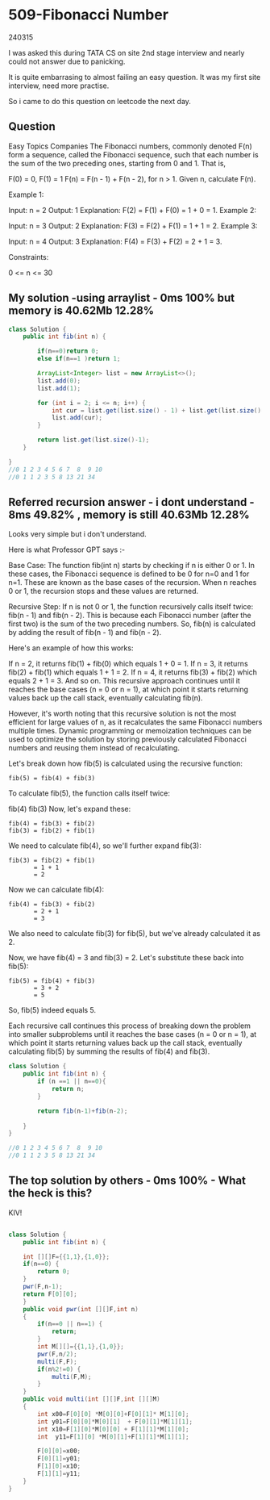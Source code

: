 # 509-Fibonacci Number

240315

I was asked this during TATA CS on site 2nd stage interview and nearly could not answer due to panicking.

It is quite embarrasing to almost failing an easy question. It was my first site interview, need more practise.

So i came to do this question on leetcode the next day.

## Question
Easy
Topics
Companies
The Fibonacci numbers, commonly denoted F(n) form a sequence, called the Fibonacci sequence, such that each number is the sum of the two preceding ones, starting from 0 and 1. That is,

F(0) = 0, F(1) = 1
F(n) = F(n - 1) + F(n - 2), for n > 1.
Given n, calculate F(n).

Example 1:

Input: n = 2
Output: 1
Explanation: F(2) = F(1) + F(0) = 1 + 0 = 1.
Example 2:

Input: n = 3
Output: 2
Explanation: F(3) = F(2) + F(1) = 1 + 1 = 2.
Example 3:

Input: n = 4
Output: 3
Explanation: F(4) = F(3) + F(2) = 2 + 1 = 3.
 

Constraints:

0 <= n <= 30

## My solution -using arraylist - 0ms 100% but memory is 40.62Mb 12.28%

```java
class Solution {
    public int fib(int n) {

        if(n==0)return 0;
        else if(n==1 )return 1;

        ArrayList<Integer> list = new ArrayList<>();
        list.add(0);
        list.add(1);

        for (int i = 2; i <= n; i++) {
            int cur = list.get(list.size() - 1) + list.get(list.size() - 2);
            list.add(cur);
        }

        return list.get(list.size()-1);
    }

}
//0 1 2 3 4 5 6 7  8  9 10
//0 1 1 2 3 5 8 13 21 34

```

## Referred recursion answer - i dont understand - 8ms 49.82% , memory is still 40.63Mb 12.28%

Looks very simple but i don't understand.

Here is what Professor GPT says :-

Base Case: The function fib(int n) starts by checking if n is either 0 or 1. In these cases, the Fibonacci sequence is defined to be 0 for n=0 and 1 for n=1. These are known as the base cases of the recursion. When n reaches 0 or 1, the recursion stops and these values are returned.

Recursive Step: If n is not 0 or 1, the function recursively calls itself twice: fib(n - 1) and fib(n - 2). This is because each Fibonacci number (after the first two) is the sum of the two preceding numbers. So, fib(n) is calculated by adding the result of fib(n - 1) and fib(n - 2).

Here's an example of how this works:

If n = 2, it returns fib(1) + fib(0) which equals 1 + 0 = 1.
If n = 3, it returns fib(2) + fib(1) which equals 1 + 1 = 2.
If n = 4, it returns fib(3) + fib(2) which equals 2 + 1 = 3.
And so on.
This recursive approach continues until it reaches the base cases (n = 0 or n = 1), at which point it starts returning values back up the call stack, eventually calculating fib(n).

However, it's worth noting that this recursive solution is not the most efficient for large values of n, as it recalculates the same Fibonacci numbers multiple times. Dynamic programming or memoization techniques can be used to optimize the solution by storing previously calculated Fibonacci numbers and reusing them instead of recalculating.

Let's break down how fib(5) is calculated using the recursive function:

```
fib(5) = fib(4) + fib(3)
```
To calculate fib(5), the function calls itself twice:

fib(4)
fib(3)
Now, let's expand these:

```
fib(4) = fib(3) + fib(2)
fib(3) = fib(2) + fib(1)
```
We need to calculate fib(4), so we'll further expand fib(3):

```
fib(3) = fib(2) + fib(1)
       = 1 + 1
       = 2
```
Now we can calculate fib(4):

```
fib(4) = fib(3) + fib(2)
       = 2 + 1
       = 3
```
We also need to calculate fib(3) for fib(5), but we've already calculated it as 2.

Now, we have fib(4) = 3 and fib(3) = 2. Let's substitute these back into fib(5):

```
fib(5) = fib(4) + fib(3)
       = 3 + 2
       = 5
```
So, fib(5) indeed equals 5.

Each recursive call continues this process of breaking down the problem into smaller subproblems until it reaches the base cases (n = 0 or n = 1), at which point it starts returning values back up the call stack, eventually calculating fib(5) by summing the results of fib(4) and fib(3).

```java
class Solution {
    public int fib(int n) {
        if (n ==1 || n==0){
            return n;
        }

        return fib(n-1)+fib(n-2);
        
    }
}

//0 1 2 3 4 5 6 7  8  9 10
//0 1 1 2 3 5 8 13 21 34


```


## The top solution by others - 0ms 100% - What the heck is this?

KIV!

``` java

class Solution {
    public int fib(int n) {

    int [][]F={{1,1},{1,0}};
    if(n==0) {
        return 0;
    }    
    pwr(F,n-1);
    return F[0][0];
    }
    public void pwr(int [][]F,int n)
    {
        if(n==0 || n==1) {
            return;
        }
        int M[][]={{1,1},{1,0}};
        pwr(F,n/2);
        multi(F,F);
        if(n%2!=0) {
            multi(F,M);
        }
    }
    public void multi(int [][]F,int [][]M)
    {
        int x00=F[0][0] *M[0][0]+F[0][1]* M[1][0];
        int y01=F[0][0]*M[0][1]  + F[0][1]*M[1][1];
        int x10=F[1][0]*M[0][0] + F[1][1]*M[1][0];
        int  y11=F[1][0] *M[0][1]+F[1][1]*M[1][1];

        F[0][0]=x00;
        F[0][1]=y01;
        F[1][0]=x10;
        F[1][1]=y11; 
    }
}
```